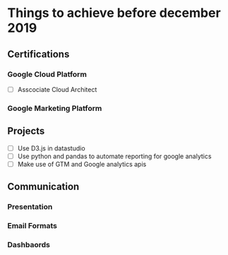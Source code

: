 # Things to achieve before december 2019

## Certifications

### Google Cloud Platform
* [ ] Asscociate Cloud Architect

### Google Marketing Platform
## Projects
* [ ] Use D3.js in datastudio
* [ ] Use python and pandas to automate reporting for google analytics
* [ ] Make use of GTM and Google analytics apis
## Communication

### Presentation
### Email Formats
### Dashbaords
